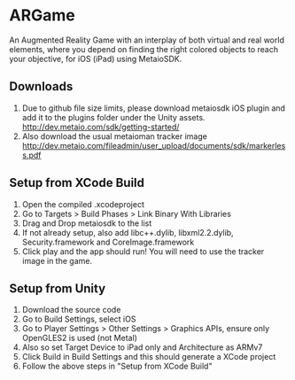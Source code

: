 # ARGame
An Augmented Reality Game with an interplay of both virtual and real world elements, where you depend on finding the right colored objects to reach your objective, for iOS (iPad) using MetaioSDK.

## Downloads ##
1) Due to github file size limits, please download metaiosdk iOS plugin and add it to the plugins folder under the Unity assets.
http://dev.metaio.com/sdk/getting-started/
2) Also download the usual metaioman tracker image
http://dev.metaio.com/fileadmin/user_upload/documents/sdk/markerless.pdf

## Setup from XCode Build ##
1) Open the compiled .xcodeproject
2) Go to Targets > Build Phases > Link Binary With Libraries
3) Drag and Drop metaiosdk to the list
4) If not already setup, also add libc++.dylib, libxml2.2.dylib, Security.framework and CoreImage.framework
5) Click play and the app should run! You will need to use the tracker image in the game.

## Setup from Unity ##
1) Download the source code
2) Go to Build Settings, select iOS
3) Go to Player Settings > Other Settings > Graphics APIs, ensure only OpenGLES2 is used (not Metal)
4) Also so set Target Device to iPad only and Architecture as ARMv7
5) Click Build in Build Settings and this should generate a XCode project
6) Follow the above steps in "Setup from XCode Build"
